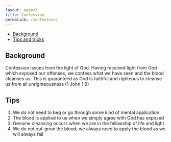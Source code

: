 ```yaml
---
layout: pagev2
title: Confession
permalink: /confession/
---
```

- [Background](#background)
- [Tips and tricks](#tips-and-tricks)

## Background

Confession issues from the light of God. Having received light from God which exposed our offenses, we confess what we have seen and the blood cleanses us. This is guaranteed as God is faithful and righteous to cleanse us from all unrighteousness (1 John 1:9)

## Tips
1. We do not need to beg or go through some kind of mental application
2. The blood is applied to us when we simply agree with God has exposed
3. Genuine cleansing occurs when we are in the fellowship of life and light
4. We do not out-grow the blood; we always need to apply the blood as we will always fail
